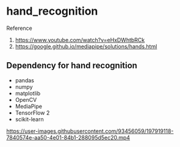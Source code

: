 # hand_recognition
Reference
1. https://www.youtube.com/watch?v=eHxDWhtbRCk
2. https://google.github.io/mediapipe/solutions/hands.html


## Dependency for hand recognition
- pandas
- numpy
- matplotlib
- OpenCV
- MediaPipe
- TensorFlow 2
- scikit-learn

https://user-images.githubusercontent.com/93456059/197919118-7840574e-aa50-4e01-84b1-288095d5ec20.mp4


